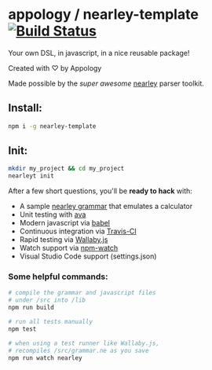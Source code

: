 # appology / nearley-template [![Build Status](https://travis-ci.org/appology/nearley-template.svg?branch=master)](https://travis-ci.org/appology/nearley-template)

Your own DSL, in javascript, in a nice reusable package!

Created with ♡ by Appology

Made possible by the *super awesome* [nearley](https://nearley.js.org/) parser toolkit.

## Install:
```bash
npm i -g nearley-template
```

## Init:
```bash
mkdir my_project && cd my_project
nearleyt init
```

After a few short questions, you'll be **ready to hack** with:
- A sample [nearley grammar](https://nearley.js.org/) that emulates a calculator
- Unit testing with [ava](https://github.com/avajs/ava)
- Modern javascript via [babel](https://babeljs.io/)
- Continuous integration via [Travis-CI](https://travis-ci.org)
- Rapid testing via [Wallaby.js](https://wallabyjs.com/)
- Watch support via [npm-watch](https://github.com/M-Zuber/npm-watch)
- Visual Studio Code support (settings.json)

### Some helpful commands:
```bash
# compile the grammar and javascript files
# under /src into /lib
npm run build

# run all tests manually
npm test

# when using a test runner like Wallaby.js,
# recompiles /src/grammar.ne as you save
npm run watch nearley
```